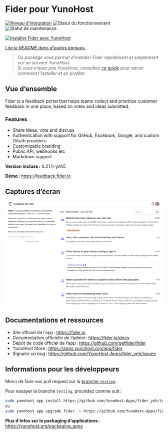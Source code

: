 <!--
Nota bene : ce README est automatiquement généré par <https://github.com/YunoHost/apps/tree/master/tools/readme_generator>
Il NE doit PAS être modifié à la main.
-->

# Fider pour YunoHost

[![Niveau d’intégration](https://dash.yunohost.org/integration/fider.svg)](https://dash.yunohost.org/appci/app/fider) ![Statut du fonctionnement](https://ci-apps.yunohost.org/ci/badges/fider.status.svg) ![Statut de maintenance](https://ci-apps.yunohost.org/ci/badges/fider.maintain.svg)

[![Installer Fider avec YunoHost](https://install-app.yunohost.org/install-with-yunohost.svg)](https://install-app.yunohost.org/?app=fider)

*[Lire le README dans d'autres langues.](./ALL_README.md)*

> *Ce package vous permet d’installer Fider rapidement et simplement sur un serveur YunoHost.*  
> *Si vous n’avez pas YunoHost, consultez [ce guide](https://yunohost.org/install) pour savoir comment l’installer et en profiter.*

## Vue d’ensemble

Fider is a feedback portal that helps teams collect and prioritize customer feedback in one place, based on votes and ideas submitted.

### Features

- Share ideas, vote and discuss
- Authentication with support for GitHub, Facebook, Google, and custom OAuth providers
- Customizable branding
- Public API, webhooks etc
- Markdown support


**Version incluse :** 0.21.1~ynh5

**Démo :** <https://feedback.fider.io>

## Captures d’écran

![Capture d’écran de Fider](./doc/screenshots/screenshot.png)

## Documentations et ressources

- Site officiel de l’app : <https://fider.io>
- Documentation officielle de l’admin : <https://fider.io/docs>
- Dépôt de code officiel de l’app : <https://github.com/getfider/fider>
- YunoHost Store : <https://apps.yunohost.org/app/fider>
- Signaler un bug : <https://github.com/YunoHost-Apps/fider_ynh/issues>

## Informations pour les développeurs

Merci de faire vos pull request sur la [branche `testing`](https://github.com/YunoHost-Apps/fider_ynh/tree/testing).

Pour essayer la branche `testing`, procédez comme suit :

```bash
sudo yunohost app install https://github.com/YunoHost-Apps/fider_ynh/tree/testing --debug
ou
sudo yunohost app upgrade fider -u https://github.com/YunoHost-Apps/fider_ynh/tree/testing --debug
```

**Plus d’infos sur le packaging d’applications :** <https://yunohost.org/packaging_apps>
